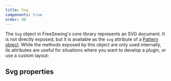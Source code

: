 ```yaml
---
title: Svg
components: true
order: 80
---
```


The `Svg` object in FreeSewing's core library represents an SVG document.
It is not directly exposed, but it is available as the `svg` attribute
of a [Pattern object](/reference/api/pattern/).
While the methods exposed by this object are only used internally,
its attributes are useful for situations where you
want to develop a plugin, or use a custom layout:

## Svg properties

<ReadMore list />


